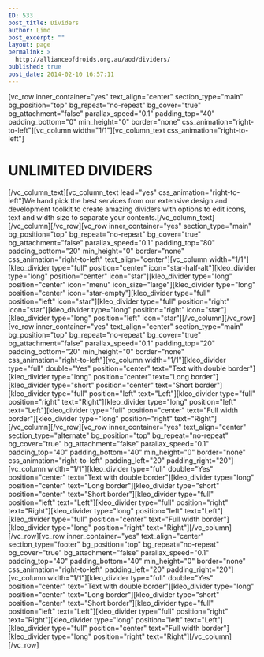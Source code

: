 ```yaml
---
ID: 533
post_title: Dividers
author: Limo
post_excerpt: ""
layout: page
permalink: >
  http://allianceofdroids.org.au/aod/dividers/
published: true
post_date: 2014-02-10 16:57:11
---
```

[vc_row inner_container="yes" text_align="center" section_type="main" bg_position="top" bg_repeat="no-repeat" bg_cover="true" bg_attachment="false" parallax_speed="0.1" padding_top="40" padding_bottom="0" min_height="0" border="none" css_animation="right-to-left"][vc_column width="1/1"][vc_column_text css_animation="right-to-left"]
<h1>UNLIMITED <strong>DIVIDERS</strong></h1>
[/vc_column_text][vc_column_text lead="yes" css_animation="right-to-left"]We hand pick the best services from our extensive design and development toolkit to create amazing dividers with options to edit icons, text and width size to separate your contents.[/vc_column_text][/vc_column][/vc_row][vc_row inner_container="yes" section_type="main" bg_position="top" bg_repeat="no-repeat" bg_cover="true" bg_attachment="false" parallax_speed="0.1" padding_top="80" padding_bottom="20" min_height="0" border="none" css_animation="right-to-left" text_align="center"][vc_column width="1/1"][kleo_divider type="full" position="center" icon="star-half-alt"][kleo_divider type="long" position="center" icon="star"][kleo_divider type="long" position="center" icon="menu" icon_size="large"][kleo_divider type="long" position="center" icon="star-empty"][kleo_divider type="full" position="left" icon="star"][kleo_divider type="full" position="right" icon="star"][kleo_divider type="long" position="right" icon="star"][kleo_divider type="long" position="left" icon="star"][/vc_column][/vc_row][vc_row inner_container="yes" text_align="center" section_type="main" bg_position="top" bg_repeat="no-repeat" bg_cover="true" bg_attachment="false" parallax_speed="0.1" padding_top="20" padding_bottom="20" min_height="0" border="none" css_animation="right-to-left"][vc_column width="1/1"][kleo_divider type="full" double="Yes" position="center" text="Text with double border"][kleo_divider type="long" position="center" text="Long border"][kleo_divider type="short" position="center" text="Short border"][kleo_divider type="full" position="left" text="Left"][kleo_divider type="full" position="right" text="Right"][kleo_divider type="long" position="left" text="Left"][kleo_divider type="full" position="center" text="Full width border"][kleo_divider type="long" position="right" text="Right"][/vc_column][/vc_row][vc_row inner_container="yes" text_align="center" section_type="alternate" bg_position="top" bg_repeat="no-repeat" bg_cover="true" bg_attachment="false" parallax_speed="0.1" padding_top="40" padding_bottom="40" min_height="0" border="none" css_animation="right-to-left" padding_left="20" padding_right="20"][vc_column width="1/1"][kleo_divider type="full" double="Yes" position="center" text="Text with double border"][kleo_divider type="long" position="center" text="Long border"][kleo_divider type="short" position="center" text="Short border"][kleo_divider type="full" position="left" text="Left"][kleo_divider type="full" position="right" text="Right"][kleo_divider type="long" position="left" text="Left"][kleo_divider type="full" position="center" text="Full width border"][kleo_divider type="long" position="right" text="Right"][/vc_column][/vc_row][vc_row inner_container="yes" text_align="center" section_type="footer" bg_position="top" bg_repeat="no-repeat" bg_cover="true" bg_attachment="false" parallax_speed="0.1" padding_top="40" padding_bottom="40" min_height="0" border="none" css_animation="right-to-left" padding_left="20" padding_right="20"][vc_column width="1/1"][kleo_divider type="full" double="Yes" position="center" text="Text with double border"][kleo_divider type="long" position="center" text="Long border"][kleo_divider type="short" position="center" text="Short border"][kleo_divider type="full" position="left" text="Left"][kleo_divider type="full" position="right" text="Right"][kleo_divider type="long" position="left" text="Left"][kleo_divider type="full" position="center" text="Full width border"][kleo_divider type="long" position="right" text="Right"][/vc_column][/vc_row]